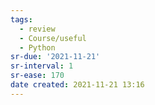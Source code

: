 ```yaml
---
tags:
  - review
  - Course/useful
  - Python
sr-due: '2021-11-21'
sr-interval: 1
sr-ease: 170
date created: 2021-11-21 13:16
---
```



